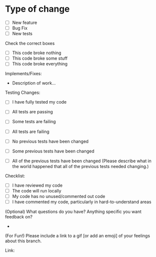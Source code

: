 # Type of change

- [ ] New feature
- [ ] Bug Fix
- [ ] New tests

Check the correct boxes

- [ ] This code broke nothing
- [ ] This code broke some stuff
- [ ] This code broke everything

Implements/Fixes:

- Description of work...

Testing Changes:

- [ ] I have fully tested my code
- [ ] All tests are passing
- [ ] Some tests are failing
- [ ] All tests are failing

- [ ] No previous tests have been changed
- [ ] Some previous tests have been changed
- [ ] All of the previous tests have been changed (Please describe what in the world happened that all of the previous tests needed changing.)

Checklist:

- [ ] I have reviewed my code
- [ ] The code will run locally
- [ ] My code has no unused/commented out code
- [ ] I have commented my code, particularly in hard-to-understand areas

(Optional) What questions do you have? Anything specific you want feedback on?

-

(For Fun!) Please include a link to a gif [or add an emoji] of your feelings about this branch.

Link: